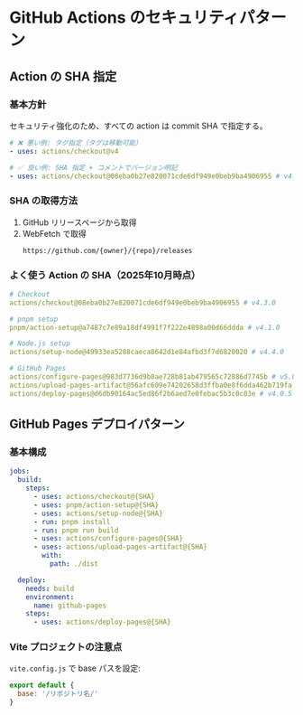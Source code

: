 # GitHub Actions のセキュリティパターン

## Action の SHA 指定

### 基本方針

セキュリティ強化のため、すべての action は commit SHA で指定する。

```yaml
# ❌ 悪い例: タグ指定（タグは移動可能）
- uses: actions/checkout@v4

# ✅ 良い例: SHA 指定 + コメントでバージョン明記
- uses: actions/checkout@08eba0b27e820071cde6df949e0beb9ba4906955 # v4.3.0
```

### SHA の取得方法

1. GitHub リリースページから取得
2. WebFetch で取得
   ```
   https://github.com/{owner}/{repo}/releases
   ```

### よく使う Action の SHA（2025年10月時点）

```yaml
# Checkout
actions/checkout@08eba0b27e820071cde6df949e0beb9ba4906955 # v4.3.0

# pnpm setup
pnpm/action-setup@a7487c7e89a18df4991f7f222e4898a00d66ddda # v4.1.0

# Node.js setup
actions/setup-node@49933ea5288caeca8642d1e84afbd3f7d6820020 # v4.4.0

# GitHub Pages
actions/configure-pages@983d7736d9b0ae728b81ab479565c72886d7745b # v5.0.0
actions/upload-pages-artifact@56afc609e74202658d3ffba0e8f6dda462b719fa # v3.0.1
actions/deploy-pages@d6db90164ac5ed86f2b6aed7e0febac5b3c0c03e # v4.0.5
```

## GitHub Pages デプロイパターン

### 基本構成

```yaml
jobs:
  build:
    steps:
      - uses: actions/checkout@{SHA}
      - uses: pnpm/action-setup@{SHA}
      - uses: actions/setup-node@{SHA}
      - run: pnpm install
      - run: pnpm run build
      - uses: actions/configure-pages@{SHA}
      - uses: actions/upload-pages-artifact@{SHA}
        with:
          path: ./dist

  deploy:
    needs: build
    environment:
      name: github-pages
    steps:
      - uses: actions/deploy-pages@{SHA}
```

### Vite プロジェクトの注意点

`vite.config.js` で base パスを設定:

```javascript
export default {
  base: '/リポジトリ名/'
}
```
